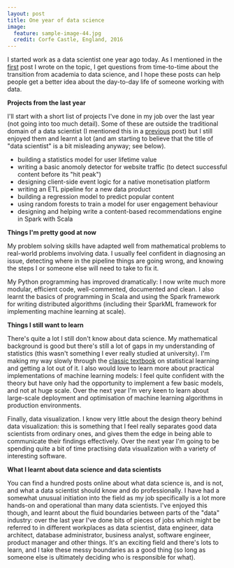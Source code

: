 ```yaml
---
layout: post
title: One year of data science
image:
  feature: sample-image-44.jpg
  credit: Corfe Castle, England, 2016
---
```


I started work as a data scientist one year ago today. As I mentioned in the [first](http://www.clintonboys.com/five-months-of-data-science/) post I wrote on the topic, I get questions from time-to-time about the transition from academia to data science, and I hope these posts can help people get a better idea about the day-to-day life of someone working with data. 

**Projects from the last year**

I'll start with a short list of projects I've done in my job over the last year (not going into too much detail). Some of these are outside the traditional domain of a data scientist (I mentioned this in a [previous](http://www.clintonboys.com/writing-etls/) post) but I still enjoyed them and learnt a lot (and am starting to believe that the title of "data scientist" is a bit misleading anyway; see below).

- building a statistics model for user lifetime value
- writing a basic anomoly detector for website traffic (to detect successful content before its "hit peak")
- designing client-side event logic for a native monetisation platform
- writing an ETL pipeline for a new data product
- building a regression model to predict popular content
- using random forests to train a model for user engagement behaviour
- designing and helping write a content-based recommendations engine in Spark with Scala

**Things I'm pretty good at now**

My problem solving skills have adapted well from mathematical problems to real-world problems involving data. I usually feel confident in diagnosing an issue, detecting where in the pipeline things are going wrong, and knowing the steps I or someone else will need to take to fix it. 

My Python programming has improved dramatically: I now write much more modular, efficient code, well-commented, documented and clean. I also learnt the basics of programming in Scala and using the Spark framework for writing distributed algorithms (including their SparkML framework for implementing machine learning at scale). 

**Things I still want to learn**

There's quite a lot I still don't know about data science. My mathematical background is good but there's still a lot of gaps in my understanding of statistics (this wasn't something I ever really studied at university). I'm making my way slowly through the [classic textbook](http://www-bcf.usc.edu/~gareth/ISL/ISLR%20First%20Printing.pdf) on statistical learning and getting a lot out of it. I also would love to learn more about practical implementations of machine learning models: I feel quite confident with the theory but have only had the opportunity to implement a few basic models, and not at huge scale. Over the next year I'm very keen to learn about large-scale deployment and optimisation of machine learning algorithms in production environments. 

Finally, data visualization. I know very little about the design theory behind data visualization: this is something that I feel really separates good data scientists from ordinary ones, and gives them the edge in being able to communicate their findings effectively. Over the next year I'm going to be spending quite a bit of time practising data visualization with a variety of interesting software. 

**What I learnt about data science and data scientists**

You can find a hundred posts online about what data science is, and is not, and what a data scientist should know and do professionally. I have had a somewhat unusual initiation into the field as my job specifically is a lot more hands-on and operational than many data scientists. I've enjoyed this though, and learnt about the fluid boundaries between parts of the "data" industry: over the last year I've done bits of pieces of jobs which might be referred to in different workplaces as data scientist, data engineer, data architect, database administrator, business analyst, software engineer, product manager and other things. It's an exciting field and there's lots to learn, and I take these messy boundaries as a good thing (so long as someone else is ultimately deciding who is responsible for what). 




